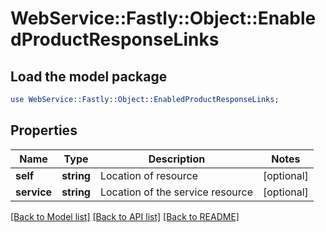 # WebService::Fastly::Object::EnabledProductResponseLinks

## Load the model package
```perl
use WebService::Fastly::Object::EnabledProductResponseLinks;
```

## Properties
Name | Type | Description | Notes
------------ | ------------- | ------------- | -------------
**self** | **string** | Location of resource | [optional] 
**service** | **string** | Location of the service resource | [optional] 

[[Back to Model list]](../README.md#documentation-for-models) [[Back to API list]](../README.md#documentation-for-api-endpoints) [[Back to README]](../README.md)


